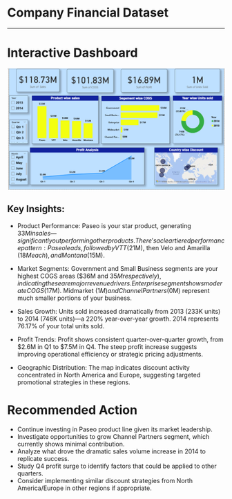 # Company Financial Dataset

---

# Interactive Dashboard
![image](https://github.com/Aasmita23/Task-4/blob/main/Power%20BI/Screenshot%202025-05-16%20165009.png)

## Key Insights:
- Product Performance:
Paseo is your star product, generating $33M in sales—significantly outperforming other products.
There's a clear tiered performance pattern: Paseo leads, followed by VTT ($21M), then Velo and Amarilla ($18M each), and Montana ($15M).

- Market Segments:
Government and Small Business segments are your highest COGS areas ($36M and $35M respectively), indicating these are major revenue drivers.
Enterprise segment shows moderate COGS ($17M).
Midmarket ($1M) and Channel Partners ($0M) represent much smaller portions of your business.

- Sales Growth:
Units sold increased dramatically from 2013 (233K units) to 2014 (746K units)—a 220% year-over-year growth.
2014 represents 76.17% of your total units sold.

- Profit Trends:
Profit shows consistent quarter-over-quarter growth, from $2.6M in Q1 to $7.5M in Q4.
The steep profit increase suggests improving operational efficiency or strategic pricing adjustments.

- Geographic Distribution:
The map indicates discount activity concentrated in North America and Europe, suggesting targeted promotional strategies in these regions.

# Recommended Action

- Continue investing in Paseo product line given its market leadership.
- Investigate opportunities to grow Channel Partners segment, which currently shows minimal contribution.
- Analyze what drove the dramatic sales volume increase in 2014 to replicate success.
- Study Q4 profit surge to identify factors that could be applied to other quarters.
- Consider implementing similar discount strategies from North America/Europe in other regions if appropriate.

